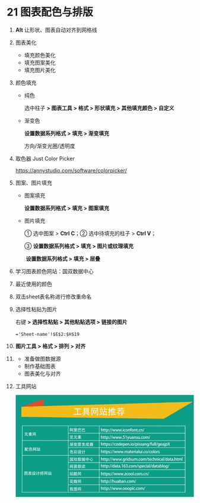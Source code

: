 # 21  图表配色与排版

1. **Alt**  让形状、图表自动对齐到网格线

2. 图表美化

   - 填充颜色美化
   - 填充图案美化
   - 填充图片美化

3. 颜色填充

   - 纯色

     选中柱子 **> 图表工具 > 格式 > 形状填充 > 其他填充颜色 > 自定义**

   - 渐变色

     **设置数据系列格式 > 填充 > 渐变填充**

     方向/渐变光圈/透明度

4. 取色器 Just Color Picker

   https://annystudio.com/software/colorpicker/

5. 图案、图片填充

   - 图案填充

     **设置数据系列格式 > 填充 > 图案填充**

   - 图片填充

     ① 选中图案 > **Ctrl C**；② 选中待填充的柱子 > **Ctrl V**；

     ③ **设置数据系列格式 > 填充 > 图片或纹理填充**

     ​     **设置数据系列格式 > 填充 > 层叠**

6. 学习图表颜色网站：国双数据中心

7. 最近使用的颜色

8. 双击sheet表名称进行修改重命名

9. 选择性粘贴为图片

   右键 **> 选择性粘贴 > 其他粘贴选项 > 链接的图片**

   `='Sheet-name'!$E$2:$H$19`

10. **图片工具 > 格式 > 排列 > 对齐**

11. - 准备做图数据源
    - 制作基础图表
    - 图表美化与对齐

12. 工具网站

    <img src="../res/工具网站.jpg" alt="avatar" style="zoom: 67%;" />


